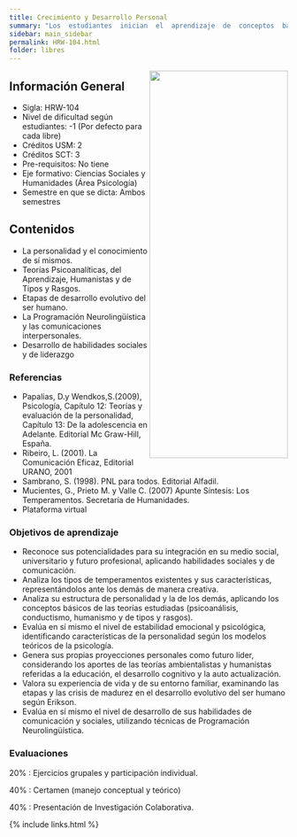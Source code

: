 ```yaml
---
title: Crecimiento y Desarrollo Personal
summary: "Los  estudiantes  inician  el  aprendizaje  de  conceptos  básicos  de  la  Psicología  y  los  aplican en  el  desarrollo del autoconocimiento y la integración social. "
sidebar: main_sidebar
permalink: HRW-104.html
folder: libres
---
```


<img align="right" width="250" height="700" src="images/libres/HRW104.jpg">

## Información General

- Sigla: HRW-104
- Nivel de dificultad según estudiantes: -1 (Por defecto para cada libre)
- Créditos USM: 2
- Créditos SCT: 3
- Pre-requisitos: No tiene
- Eje formativo:  Ciencias Sociales y Humanidades (Área Psicología)
- Semestre en que se dicta: Ambos semestres

## Contenidos

- La personalidad y el conocimiento de sí mismos.
- Teorías Psicoanalíticas, del Aprendizaje, Humanistas y de Tipos y Rasgos.
- Etapas de desarrollo evolutivo del ser humano.
- La Programación Neurolingüística y las comunicaciones interpersonales.
- Desarrollo de habilidades sociales y de liderazgo

### Referencias

- Papalias,  D.y  Wendkos,S.(2009), Psicología, Capítulo  12:  Teorías  y  evaluación de la personalidad, Capítulo 13: De la adolescencia en Adelante. Editorial Mc Graw-Hill, España.
- Ribeiro, L. (2001). La Comunicación Eficaz, Editorial URANO, 2001
- Sambrano, S. (1998).  PNL para todos. Editorial Alfadil.
- Mucientes,   G.,   Prieto   M.   y   Valle   C.   (2007)   Apunte   Síntesis:   Los Temperamentos. Secretaría de Humanidades.
- Plataforma virtual

### Objetivos de aprendizaje

- Reconoce sus  potencialidades  para  su  integración  en  su  medio  social,  universitario  y  futuro  profesional, aplicando habilidades sociales y de comunicación.
- Analiza los tipos de temperamentos existentes y sus características, representándolos ante los demás de manera creativa.
- Analiza su estructura de personalidad y la de los demás, aplicando los conceptos básicos de las teorías estudiadas (psicoanálisis, conductismo, humanismo y de tipos y rasgos).
- Evalúa en sí mismo el nivel de estabilidad emocional y psicológica, identificando características de la personalidad según los modelos teóricos de la psicología.
- Genera sus propias proyecciones personales como futuro líder, considerando los aportes de las teorías ambientalistas  y  humanistas  referidas  a  la  educación,  el  desarrollo  cognitivo  y  la  auto actualización.
- Valora su  experiencia  de  vida  y  de  su  entorno  familiar,  examinando las  etapas  y las crisis de madurez en el desarrollo evolutivo del ser humano según Erikson.
- Evalúa en  sí  mismo  el  nivel  de  desarrollo  de  sus  habilidades  de  comunicación  y  sociales,  utilizando técnicas de Programación Neurolingüística.

### Evaluaciones

20%
 :  Ejercicios grupales y participación individual.

40%
 : Certamen (manejo conceptual y teórico)

40%
 : Presentación de Investigación Colaborativa.

{% include links.html %}
